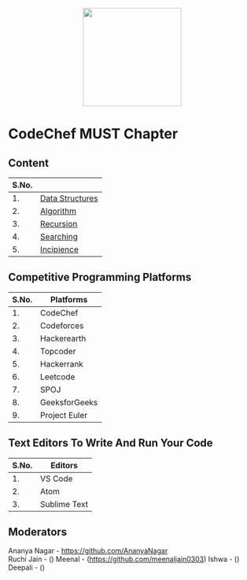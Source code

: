 <p align="center">
        <img src="img/chapter_logo.png" width=200 height=200> </img>
</p> 


# CodeChef MUST Chapter
## Content
| S.No. |             |
| ----- | ----------- |
| 1. | [Data Structures](https://github.com/deepali2002-max/Resources/edit/test/README.md) |
| 2. | [Algorithm](https://github.com/deepali2002-max/Resources/edit/test/README.md) |
| 3. | [Recursion](https://github.com/deepali2002-max/Resources/edit/test/README.md) |
| 4. | [Searching](https://github.com/deepali2002-max/Resources/edit/test/README.md) |
| 5. | [Incipience](https://github.com/deepali2002-max/Resources/edit/test/README.md) |
## Competitive Programming Platforms
| S.No. | Platforms |
| ----- | --------- |
| 1. | CodeChef |
| 2. | Codeforces |
| 3. | Hackerearth |
| 4. | Topcoder |
| 5. |Hackerrank |
| 6. | Leetcode |
| 7. | SPOJ |
| 8. | GeeksforGeeks |
| 9. | Project Euler |
## Text Editors To Write And Run Your Code
| S.No. | Editors |
| ----- | ----- |
|1.|VS Code|
|2.|Atom|
|3.|Sublime Text|
## Moderators
Ananya Nagar - https://github.com/AnanyaNagar<br/>
Ruchi Jain   - ()
Meenal       - (https://github.com/meenaljain0303)
Ishwa        - ()
Deepali      - ()

